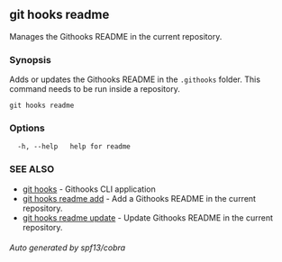 ## git hooks readme

Manages the Githooks README in the current repository.

### Synopsis

Adds or updates the Githooks README in the `.githooks` folder. This command
needs to be run inside a repository.

```
git hooks readme
```

### Options

```
  -h, --help   help for readme
```

### SEE ALSO

- [git hooks](git_hooks.md) - Githooks CLI application
- [git hooks readme add](git_hooks_readme_add.md) - Add a Githooks README in the
  current repository.
- [git hooks readme update](git_hooks_readme_update.md) - Update Githooks README
  in the current repository.

###### Auto generated by spf13/cobra
